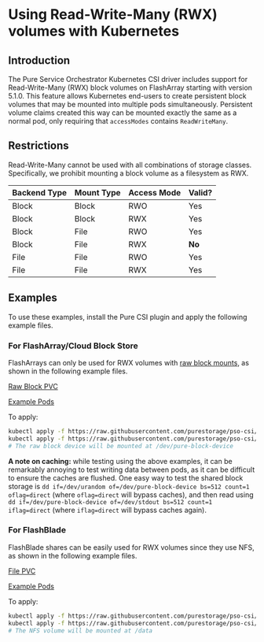 
# Using Read-Write-Many (RWX) volumes with Kubernetes

## Introduction

The Pure Service Orchestrator Kubernetes CSI driver includes support for Read-Write-Many (RWX) block volumes on FlashArray
starting with version 5.1.0. This feature allows Kubernetes end-users to create persistent block volumes that may be mounted into
multiple pods simultaneously. Persistent volume claims created this way can be mounted exactly the same as a normal pod, only
requiring that `accessModes` contains `ReadWriteMany`.

## Restrictions
Read-Write-Many cannot be used with all combinations of storage classes. Specifically, we prohibit mounting a block volume
as a filesystem as RWX.

| Backend Type | Mount Type | Access Mode | Valid? |
|--------------|------------|-------------|--------|
| Block        | Block      | RWO         | Yes    |
| Block        | Block      | RWX         | Yes    |
| Block        | File       | RWO         | Yes    |
| Block        | File       | RWX         | **No** |
| File         | File       | RWO         | Yes    |
| File         | File       | RWX         | Yes    |

## Examples
To use these examples, install the Pure CSI plugin and apply the following example files.

### For FlashArray/Cloud Block Store

FlashArrays can only be used for RWX volumes with [raw block mounts](https://kubernetes.io/blog/2019/03/07/raw-block-volume-support-to-beta/), as shown in the following example files.

[Raw Block PVC](examples/rwx/pvc-block-many.yaml)

[Example Pods](examples/rwx/pod-block-many.yaml)

To apply:
```bash
kubectl apply -f https://raw.githubusercontent.com/purestorage/pso-csi/master/docs/examples/rwx/pvc-block-many.yaml
kubectl apply -f https://raw.githubusercontent.com/purestorage/pso-csi/master/docs/examples/rwx/pod-block-many.yaml
# The raw block device will be mounted at /dev/pure-block-device
```

**A note on caching:** while testing using the above examples, it can be remarkably annoying to test writing data between
pods, as it can be difficult to ensure the caches are flushed. One easy way to test the shared block storage is 
`dd if=/dev/urandom of=/dev/pure-block-device bs=512 count=1 oflag=direct` (where `oflag=direct` will bypass caches), and
then read using `dd if=/dev/pure-block-device of=/dev/stdout bs=512 count=1 iflag=direct` (where `iflag=direct` will bypass
caches again).

### For FlashBlade

FlashBlade shares can be easily used for RWX volumes since they use NFS, as shown in the following example files.

[File PVC](examples/rwx/pvc-file-many.yaml)

[Example Pods](examples/rwx/pod-file-many.yaml)

To apply:
```bash
kubectl apply -f https://raw.githubusercontent.com/purestorage/pso-csi/master/docs/examples/rwx/pvc-file-many.yaml
kubectl apply -f https://raw.githubusercontent.com/purestorage/pso-csi/master/docs/examples/rwx/pod-file-many.yaml
# The NFS volume will be mounted at /data
```
